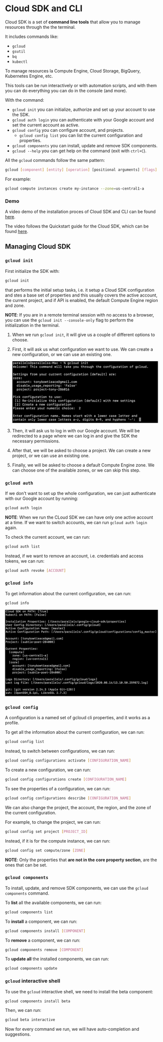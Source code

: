 # Cloud SDK and CLI

Cloud SDK is a set of **command line tools** that allow you to manage resources through the the terminal.

It includes commands like:

- `gcloud`
- `gsutil`
- `bq`
- `kubectl`

To manage resources la Compute Engine, Cloud Storage, BigQuery, Kubernetes Engine, etc.

This tools can be run interactively or with automation scripts, and with them you can do everything you can do in the console (and more).

With the command:

- `gcloud init` you can initialize, authorize and set up your account to use the SDK.
- `gcloud auth login` you can authenticate with your Google account and set the current account as active.
- `gcloud config` you can configure account, and projects.
  - `gcloud config list` you can list the current configuration and properties.
- `gcloud components` you can install, update and remove SDK components.
- `gcloud --help` you can get help on the command (exit with `ctrl+C`).


All the `gcloud` commands follow the same pattern:

```bash
gcloud [component] [entity] [operation] [positional arguments] [flags]
```

For example:

```bash
gcloud compute instances create my-instance --zone=us-central1-a
```

### Demo

A video demo of the installation proces of Cloud SDK and CLI can be found [here](https://youtu.be/jpno8FSqpc8?si=SMXIuCxNRNHsNPtt&t=11918).

The video follows the Quickstart guide for the Cloud SDK, which can be found [here](https://cloud.google.com/sdk/docs/install-sdk?hl=it).

## Managing Cloud SDK

### `gcloud init`

First initialize the SDK with:

```bash
gcloud init
```

that performs the initial setup tasks, i.e. it setup a Cloud SDK configuration and stes a base set of properties and this usually covers the active account, the current project, and if API is enabled, the default Compute Engine region and zone.

**NOTE**: If you are in a remote terminal session with no access to a browser, you can use the `gcloud init --console-only` flag to perform the initialization in the terminal.

1. When we run `gcloud init`, it will give us a couple of different options to choose.

2. First, it will ask us what configuration we want to use. We can create a new configuration, or we can use an existing one.

    ![gcloud init](images/08_Cloud_SDK_and_CLI_01.png)

3. Then, it will ask us to log in with our Google account. We will be redirected to a page where we can log in and give the SDK the necessary permissions.

4. After that, we will be asked to choose a project. We can create a new project, or we can use an existing one.

5. Finally, we will be asked to choose a default Compute Engine zone. We can choose one of the available zones, or we can skip this step.

### `gcloud auth`

If we don't want to set up the whole configuration, we can just authenticate with our Google account by running:

```bash
gcloud auth login
```

**NOTE**: When we run the CLoud SDK we can have only one active account at a time. If we want to switch accounts, we can run `gcloud auth login` again.

To check the current account, we can run:

```bash
gcloud auth list
```

Instead, if we want to remove an account, i.e. credentials and access tokens, we can run:

```bash
gcloud auth revoke [ACCOUNT]
```

### `gcloud info`

To get information about the current configuration, we can run:

```bash
gcloud info
```

![gcloud info](images/08_Cloud_SDK_and_CLI_02.png)


### `gcloud config`

A configuration is a named set of gcloud cli properties, and it works as a profile.

To get all the information about the current configuration, we can run:

```bash
gcloud config list
```

Instead, to switch between configurations, we can run:

```bash
gcloud config configurations activate [CONFIGURATION_NAME]
```

To create a new configuration, we can run:

```bash
gcloud config configurations create [CONFIGURATION_NAME]
```

To see the properties of a configuration, we can run:

```bash
gcloud config configurations describe [CONFIGURATION_NAME]
```

We can also change the project, the account, the region, and the zone of the current configuration.

For example, to change the project, we can run:

```bash
gcloud config set project [PROJECT_ID]
```

Instead, if it is for the compute instance, we can run:

```bash
gcloud config set compute/zone [ZONE]
```

**NOTE**: Only the properties that **are not in the core property section**, are the ones that can be set.

### `gcloud components`

To install, update, and remove SDK components, we can use the `gcloud components` command.

To **list** all the available components, we can run:

```bash
gcloud components list
```

To **install** a component, we can run:

```bash
gcloud components install [COMPONENT]
```

To **remove** a component, we can run:

```bash
gcloud components remove [COMPONENT]
```

To **update all** the installed components, we can run:

```bash
gcloud components update
```

### `gcloud` interactive shell

To use the `gcloud` interactive shell, we need to install the beta component:

```bash
gcloud components install beta
```

Then, we can run:

```bash
gcloud beta interactive
```

Now for every command we run, we will have auto-completion and suggestions. 
